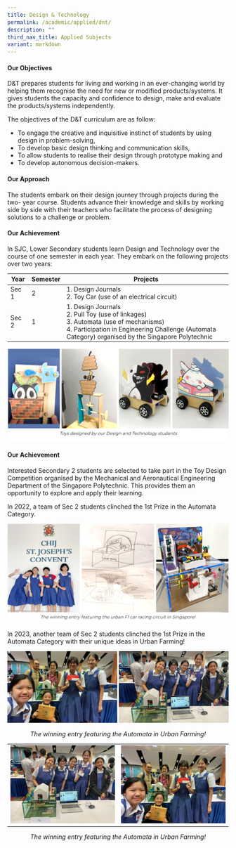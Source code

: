 ```yaml
---
title: Design & Technology
permalink: /academic/applied/dnt/
description: ""
third_nav_title: Applied Subjects
variant: markdown
---
```

<style type="text/css">
figcaption 
{
text-align:center;
font-style: italic;
}
</style>

#### **Our Objectives**


D&amp;T prepares students for living and working in an ever-changing world by helping them recognise the need for new or modified products/systems. It gives students the capacity and confidence to design, make and evaluate the products/systems independently. 

The objectives of the D&amp;T curriculum are as follow:

*   To engage the creative and inquisitive instinct of students by using design in problem-solving,
*   To develop basic design thinking and communication skills,
*   To allow students to realise their design through prototype making and
*   To develop autonomous decision-makers.

#### **Our Approach**


The students embark on their design journey through projects during the two- year course. Students advance their knowledge and skills by working side by side with their teachers who facilitate the process of designing solutions to a challenge or problem.  

#### **Our Achievement**


In SJC, Lower Secondary students learn Design and Technology over the course of one semester in each year. They embark on the following projects over two years:  

  

| Year | Semester | Projects |
| -------- | -------- | -------- |
| Sec 1     |     2    |                                                       1. Design Journals <br>2. Toy Car (use of an electrical circuit)                                                      |
| Sec 2 |     1    |  1. Design Journals  <br>2. Pull Toy (use of linkages) <br> 3. Automata (use of mechanisms)  <br>4. Participation in Engineering Challenge (Automata Category) organised by the Singapore Polytechnic |
 
![](/images/Curriculum/Craft%20and%20Technology/Design%20&amp;%20Technology/D1.png)

  

#### **Our Achievement**


Interested Secondary 2 students are selected to take part in the Toy Design Competition organised by the Mechanical and Aeronautical Engineering Department of the Singapore Polytechnic. This provides them an opportunity to explore and apply their learning.

In 2022, a team of Sec 2 students clinched the 1st Prize in the Automata Category.

  
![](/images/Curriculum/Craft%20and%20Technology/Design%20&amp;%20Technology/D2.png)


In 2023, another team of Sec 2 students clinched the 1st Prize in the Automata Category with their unique ideas in Urban Farming!

![](/images/Curriculum/Craft%20and%20Technology/Design%20&amp;%20Technology/2023dnt1.jpg)
<figcaption>The winning entry featuring the Automata in Urban Farming!
</figcaption>


| | |
|-|-|
| ![](/images/Curriculum/Craft%20and%20Technology/Design%20&amp;%20Technology/dnt%20automata%201.jpeg) | ![](/images/Curriculum/Craft%20and%20Technology/Design%20&amp;%20Technology/dnt%20automata%202.jpeg) |
<figcaption>The winning entry featuring the Automata in Urban Farming!
</figcaption>